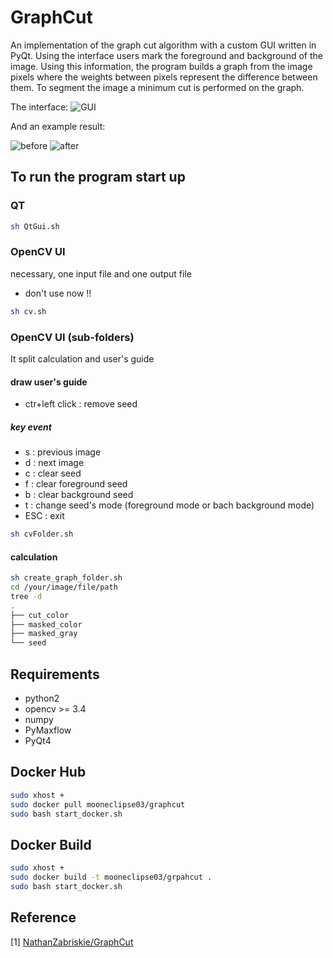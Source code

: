 # GraphCut

An implementation of the graph cut algorithm with a custom GUI written in PyQt. 
Using the interface users mark the foreground and background of the image. Using this information,
the program builds a graph from the image pixels where the weights between pixels
represent the difference between them. To segment the image a minimum cut is performed on the graph.

The interface:
![GUI](https://github.com/mooneclipse03/GraphCut/blob/master/images/graphCut.png "Custom PyQT interface")

And an example result:

![before](https://github.com/mooneclipse03/GraphCut/blob/master/resource/dood.jpg "Before")
![after](https://github.com/mooneclipse03/GraphCut/blob/master/images/segmented.png "After")

## To run the program start up
### QT
```bash
sh QtGui.sh
```

### OpenCV UI
necessary, one input file and one output file
* don't use now !!
```bash
sh cv.sh
```

### OpenCV UI (sub-folders)
It split calculation and user's guide
#### draw user's guide
 * ctr+left click : remove seed
##### key event
 * s : previous image
 * d : next image
 * c : clear seed
 * f : clear foreground seed
 * b : clear background seed
 * t : change seed's mode (foreground mode or bach background mode)
 * ESC : exit

```bash
sh cvFolder.sh
```
#### calculation
```bash
sh create_graph_folder.sh
cd /your/image/file/path
tree -d
.
├── cut_color
├── masked_color
├── masked_gray
└── seed
```

## Requirements
* python2
* opencv >= 3.4
* numpy
* PyMaxflow
* PyQt4

## Docker Hub
```bash
sudo xhost +
sudo docker pull mooneclipse03/graphcut
sudo bash start_docker.sh
```

## Docker Build
```bash
sudo xhost +
sudo docker build -t mooneclipse03/grpahcut .
sudo bash start_docker.sh
```


## Reference


[1] [NathanZabriskie/GraphCut](https://github.com/NathanZabriskie/GraphCut) <br/>
